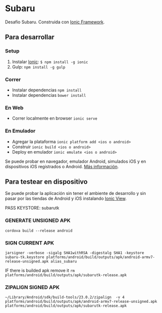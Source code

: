 # Subaru

Desafio Subaru. Construida con [Ionic Framework](http://ionicframework.com/).

## Para desarrollar
### Setup

1. Instalar [Ionic](http://ionicframework.com/docs/overview/#download): `$ npm install -g ionic`
2. Gulp: `npm install -g gulp`

### Correr

- Instalar dependencias `npm install`
- Instalar dependencias `bower install`

### En Web

- Correr localmente en browser `ionic serve`

### En Emulador

- Agregar la plataforma `ionic platform add <ios o android>`
- Construir `ionic build <ios o android>`
- Deploy en emulador `ionic emulate <ios o android>`

Se puede probar en navegador, emulador Android, simulados iOS y en dispositivos iOS registrados o Android. [Más información](http://ionicframework.com/docs/guide/testing.html).

## Para testear en dispositivo

Se puede probar la aplicación sin tener el ambiente de desarrollo y sin pasar por las tiendas de Android y iOS instalando [Ionic View](http://view.ionic.io/).

PASS KEYSTORE: subarutk

### GENERATE UNSIGNED APK
 `cordova build --release android`

### SIGN CURRENT APK
`jarsigner -verbose -sigalg SHA1withRSA -digestalg SHA1 -keystore subaru-tk.keystore platforms/android/build/outputs/apk/android-armv7-release-unsigned.apk alias_subaru `

IF there is builded apk remove it
`rm platforms/android/build/outputs/apk/subarutk-release.apk `

### ZIPALIGN SIGNED APK
`~/Library/Android/sdk/build-tools/23.0.2/zipalign  -v 4 platforms/android/build/outputs/apk/android-armv7-release-unsigned.apk  platforms/android/build/outputs/apk/subarutk-release.apk  `
